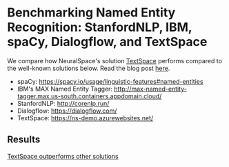 # Benchmarking Named Entity Recognition: StanfordNLP, IBM, spaCy, Dialogflow, and TextSpace

We compare how NeuralSpace's solution [TextSpace](https://neuralspace.ai/textspace/) performs compared to the well-known solutions below. Read the blog post [here](https://medium.com/neuralspace/benchmarking-named-entity-recognition-stanfordnlp-ibm-spacy-dialogflow-and-textspace-af6615eb7930).

- spaCy: https://spacy.io/usage/linguistic-features#named-entities
- IBM's MAX Named Entity Tagger: http://max-named-entity-tagger.max.us-south.containers.appdomain.cloud/
- StanfordNLP: http://corenlp.run/
- Dialogflow: https://dialogflow.com/
- TextSpace: https://ns-demo.azurewebsites.net/


## Results
[TextSpace outperforms other solutions](results.png)
